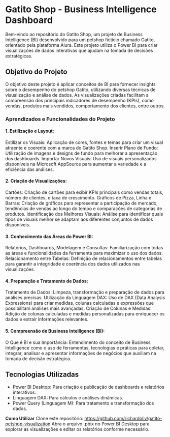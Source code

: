 # Gatito Shop - Business Intelligence Dashboard #
Bem-vindo ao repositório do Gatito Shop, um projeto de Business Intelligence (BI) desenvolvido para um petshop fictício chamado Gatito, orientado pela plataforma Alura. Este projeto utiliza o Power BI para criar visualizações de dados interativas que ajudam na tomada de decisões estratégicas.

## Objetivo do Projeto ##
O objetivo deste projeto é aplicar conceitos de BI para fornecer insights sobre o desempenho do petshop Gatito, utilizando diversas técnicas de visualização e análise de dados. As visualizações criadas facilitam a compreensão dos principais indicadores de desempenho (KPIs), como vendas, produtos mais vendidos, comportamento dos clientes, entre outros.

### Aprendizados e Funcionalidades do Projeto ###
#### 1. Estilização e Layout: ####
Estilizar os Visuais: Aplicação de cores, fontes e temas para criar um visual atraente e coerente com a marca do Gatito Shop.
Inserir Plano de Fundo: Utilização de imagens e designs de fundo para melhorar a apresentação dos dashboards.
Importar Novos Visuais: Uso de visuais personalizados disponíveis na Microsoft AppSource para aumentar a variedade e a eficiência das análises.

#### 2. Criação de Visualizações: ####
Cartões: Criação de cartões para exibir KPIs principais como vendas totais, número de clientes, e taxa de crescimento.
Gráficos de Pizza, Linha e Barras: Criação de gráficos para representar a participação de mercado, tendências de vendas ao longo do tempo e comparações de categorias de produtos.
Identificação dos Melhores Visuais: Análise para identificar quais tipos de visuais melhor se adaptam aos diferentes conjuntos de dados disponíveis.

#### 3. Conhecimento das Áreas do Power BI: ####
Relatórios, Dashboards, Modelagem e Consultas: Familiarização com todas as áreas e funcionalidades da ferramenta para maximizar o uso dos dados.
Relacionamento entre Tabelas: Definição de relacionamentos entre tabelas para garantir a integridade e coerência dos dados utilizados nas visualizações.

#### 4. Preparação e Tratamento de Dados: ####
Tratamento de Dados: Limpeza, transformação e preparação de dados para análises precisas.
Utilização da Linguagem DAX: Uso de DAX (Data Analysis Expressions) para criar medidas, colunas calculadas e expressões que possibilitam análises mais avançadas.
Criação de Colunas e Medidas: Adição de colunas calculadas e medidas personalizadas para enriquecer os dados e extrair informações relevantes.

#### 5. Compreensão de Business Intelligence (BI): ####
O Que é BI e sua Importância: Entendimento do conceito de Business Intelligence como o uso de ferramentas, tecnologias e práticas para coletar, integrar, analisar e apresentar informações de negócios que auxiliam na tomada de decisão estratégica.

## Tecnologias Utilizadas ##
- Power BI Desktop: Para criação e publicação de dashboards e relatórios interativos.
- Linguagem DAX: Para cálculos e análises dinâmicas.
- Power Query (Linguagem M): Para tratamento e transformação dos dados.
  
**Como Utilizar**
Clone este repositório: https://github.com/richardoliv/gatito-petshop-visualization
Abra o arquivo .pbix no Power BI Desktop para explorar as visualizações e editar os relatórios conforme necessário.
